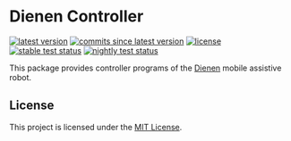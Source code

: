# Dienen Controller

[![latest version](https://img.shields.io/github/v/release/threeal/dienen_controller)](https://github.com/threeal/dienen_controller/releases/)
[![commits since latest version](https://img.shields.io/github/commits-since/threeal/dienen_controller/latest)](https://github.com/threeal/dienen_controller/commits/master)
[![license](https://img.shields.io/github/license/threeal/dienen_controller)](./LICENSE)
[![stable test status](https://img.shields.io/github/workflow/status/threeal/dienen_controller/Build%20and%20Test%20Stable?label=stable%20test)](https://github.com/threeal/dienen_controller/actions)
[![nightly test status](https://img.shields.io/github/workflow/status/threeal/dienen_controller/Build%20and%20Test%20Nightly?label=nighly%20test)](https://github.com/threeal/dienen_controller/actions)

This package provides controller programs of the [Dienen](https://github.com/threeal/buku-ta-simulasi-robot) mobile assistive robot.

## License

This project is licensed under the [MIT License](./LICENSE).
